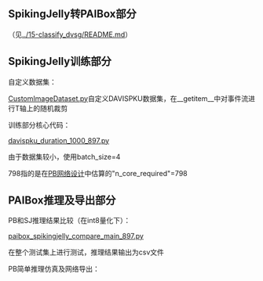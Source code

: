 ## SpikingJelly转PAIBox部分

（见[../15-classify_dvsg/README.md](../15-classify_dvsg/README.md)）

## SpikingJelly训练部分

自定义数据集：

[CustomImageDataset.py](CustomImageDataset.py)自定义DAVISPKU数据集，在__getitem__中对事件流进行T轴上的随机裁剪

训练部分核心代码：

[davispku_duration_1000_897.py](davispku_duration_1000_897.py)

由于数据集较小，使用batch_size=4

798指的是在[PB网络设计](paibox_spikingjelly_compare_main_debug_davispku.ipynb)中估算的"n_core_required"=798

## PAIBox推理及导出部分

PB和SJ推理结果比较（在int8量化下）：

[paibox_spikingjelly_compare_main_897.py](paibox_spikingjelly_compare_main_897.py)

在整个测试集上进行测试，推理结果输出为csv文件

PB简单推理仿真及网络导出：

